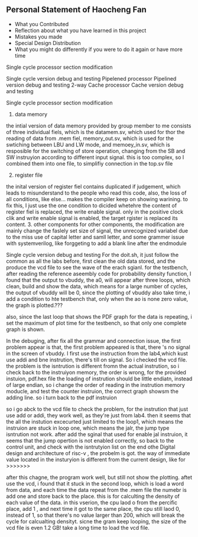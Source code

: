 ## Personal Statement of Haocheng Fan

- What you Contributed 
- Reflection about what you have learned in this project
- Mistakes you made
- Special Design Distribution
- What you might do differently if you were to do it again or have more time
  
Single cycle processor section modification

Single cycle version debug and testing
Pipelened processor
Pipelined version debug and testing
2-way Cache processor
Cache version debug and testing


Single cycle processor section modification
1. data memory

the intial version of data memory provided by group member to me consists of three individual fiels, which is the datamem.sv, which used for thor the reading of data from .mem fiel, memory_out.sv, which is used for the swtiching between LBU and LW mode, and memoey_in.sv, which is resposible for the switching of store operation, changing from the SB and SW instruyion according to different input signal. this is too complex, so I combined them into one file, to simplifiy connection in the top.sv file

2. register file

the inital version of register fiel contains duplicated if judgement, which leads to misunderstand to the people who read this code, also, the loss of all conditions, like else... makes the compiler keep on showing warining. to fix this, I just use the one condition to dicided whetehre the content of register fiel is replaced, the write enable signal. only in the positive clock clik and write enable signal is enabled, the target rgister is replaced its content.
3. other components
for other components, the modification are mainly change the faslely set size of signal, the unrecognized variabel due to the miss use of capital letter and samll letter, and some grammer issue with systemverilog, like forggeting to add a blank line after the endmodule

Single cycle version debug and testing
For the doit.sh, it just follow the common as all the labs before, first clean the old data stored, and the produce the vcd file to see the wave of the erach sgianl.
for the testbench, after reading the reference aseembly code for probability density function, I found that the output to vbuddy, the a0, will appear after three loops, which clean, build and show the data, which means for a large number of cycles, the output of vbuddy will be 0, since the plotting of vbuddy also take time, i add a condition to hte testbench that, only when the ao is none zero value, the graph is plotted.???

also, since the last loop that shows the PDF graph for the data is repeating, i set the maximum of plot time for the testbench, so that only one complete graph is shown. 

In the debuging, after fix all the grammar and connection issue, the first problem appear is that, the first problem appeared is that, there 's no signal in the screen of vbuddy. I first use the instruction from the lab4,which kust use addi and bne instrution, there's till on signal. So i checked the vcd file. the problem is the isntrution is different fromn the actual instrution, so i check back to the instruiyon memory, the order is wrong, for the provided instuion, pdf.hex file the loading of instrution should be little endiatn, instead of large endian, so i change the order of reading in the instrution memory moducle, and test the counter instruion, the correct graph showsm the adding line. so i turn back to the pdf instruion 

so i go abck to the vcd file to check the problem, for the instrution that just use add or addi, they work well, as they're just from lab4. 
then it seems that the all the instution excecurted just limited to the loop1, which means the instruion are stuck in loop one, which means the jalr, the jump type isntrution not work. after add the sginal that used for enable jal instruion, it seems that the jump opertion is not enabled correctly, so back to the control unit, and check with the isntrutyion list on the end othe Digital design and architecture of risc-v , the probelm is got. the way of immediate value located in the insturyion is different from the current design, like for >>>>>>>

after this chagne, the program work well, but still not show the plotting. aftet use the vcd,  i found that it stuck in the second loop, which is load a word from data, and each time the data repeat from the .mem file the numebr is add one and store back to the place. this is for calculting the density of each value of the data. in this vserion, the cpu laod o from the percific place, add 1 , and next time it got to the same place, the cpu still laod 0, instead of 1, so that there's no value larger than 200, which will break the cycle for calcualting densityt. sicne the gram keep looping, the size of the vcd file is even 1.2 GB! take a long time to load the vcd file.
